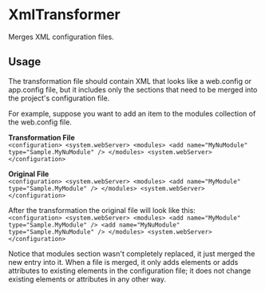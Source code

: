 # XmlTransformer

Merges XML configuration files.

## Usage
The transformation file should contain XML that looks like a web.config or app.config file, but it includes only the sections that need to be merged into the project's configuration file.

For example, suppose you want to add an item to the modules collection of the web.config file.

**Transformation File**  
`<configuration>
    <system.webServer>
        <modules>
            <add name="MyNuModule" type="Sample.MyNuModule" />
        </modules>
    <system.webServer>
</configuration>`

**Original File**  
`<configuration>
    <system.webServer>
        <modules>
            <add name="MyModule" type="Sample.MyModule" />
        </modules>
    <system.webServer>
</configuration>`

After the transformation the original file will look like this:  
`<configuration>
    <system.webServer>
        <modules>
            <add name="MyModule" type="Sample.MyModule" />
            <add name="MyNuModule" type="Sample.MyNuModule" />
        </modules>
    <system.webServer>
</configuration>`

Notice that modules section wasn't completely replaced, it just merged the new entry into it. When a file is merged, it only adds elements or adds attributes to existing elements in the configuration file; it does not change existing elements or attributes in any other way.